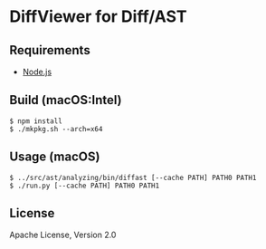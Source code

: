 # DiffViewer for Diff/AST

## Requirements

* [Node.js](https://nodejs.org/en/download/)

## Build (macOS:Intel)

    $ npm install
    $ ./mkpkg.sh --arch=x64

## Usage (macOS)

    $ ../src/ast/analyzing/bin/diffast [--cache PATH] PATH0 PATH1
    $ ./run.py [--cache PATH] PATH0 PATH1

## License

Apache License, Version 2.0
